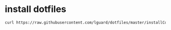 # install dotfiles
```bash
curl https://raw.githubusercontent.com/lguard/dotfiles/master/installConf/install.sh | bash -s -- -s
```
